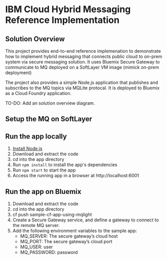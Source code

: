 # IBM Cloud Hybrid Messaging Reference Implementation

## Solution Overview

This project provides end-to-end reference implemenation to demonstrate how to implement hybrid messaging that connects public cloud to on-prem system via secure messaging solution. It uses Bluemix Secure Gateway to communicate to MQ deployed on a SoftLayer VM image (mimick on-prem deployment)

The project also provides a simple Node.js application that publishes and subscribes to the MQ topics via MQLite protocal. It is deployed to Bluemix as a Cloud Foundry application. 

TO-DO: Add an solution overview diagram.

## Setup the MQ on SoftLayer

## Run the app locally

1. [Install Node.js][]
2. Download and extract the code
3. cd into the app directory
4. Run `npm install` to install the app's dependencies
5. Run `npm start` to start the app
6. Access the running app in a browser at http://localhost:6001

[Install Node.js]: https://nodejs.org/en/download/

## Run the app on Bluemix

1. Download and extract the code
2. cd into the app directory
3. cf push sample-cf-app-using-mqlight
4. Create a Secure Gateway service, and define a gateway to connect to the
   remote MQ server.
5. Add the following environment variables to the sample app:
    * MQ_SERVER: The secure gateway’s cloud host
    * MQ_PORT: The secure gateway’s cloud port
    * MQ_USER: user
    * MQ_PASSWORD: password
